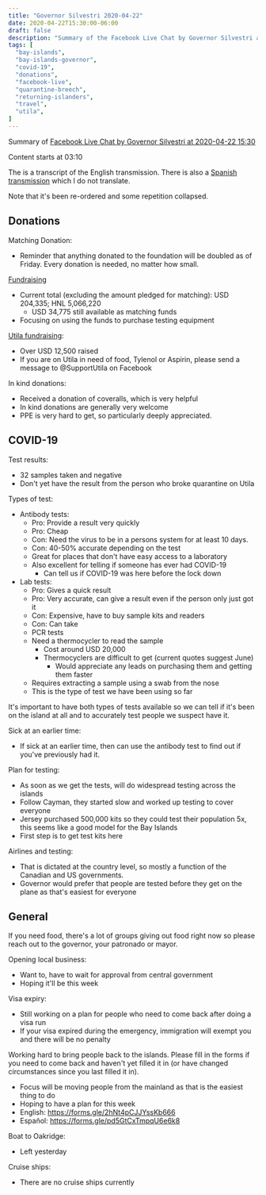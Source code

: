 ```yaml
---
title: "Governor Silvestri 2020-04-22"
date: 2020-04-22T15:30:00-06:00
draft: false
description: "Summary of the Facebook Live Chat by Governor Silvestri at 2020-04-22 15:30"
tags: [
  "bay-islands",
  "bay-islands-governor",
  "covid-19",
  "donations",
  "facebook-live",
  "quarantine-breech",
  "returning-islanders",
  "travel",
  "utila",
]
---
```


Summary of [Facebook Live Chat by Governor Silvestri at 2020-04-22
15:30](https://www.facebook.com/gobernacionislas/videos/1066485740400394)

Content starts at 03:10

The is a transcript of the English transmission. There is also a [Spanish
transmission](https://www.facebook.com/gobernacionislas/videos/603790473559018)
which I do not translate.

Note that it's been re-ordered and some repetition collapsed.

Donations
---------

Matching Donation:
* Reminder that anything donated to the foundation will be doubled as of
  Friday. Every donation is needed, no matter how small.

[Fundraising](https://themakeitcountfoundation.org/)
* Current total (excluding the amount pledged for matching):
  USD 204,335; HNL 5,066,220
  * USD 34,775 still available as matching funds
* Focusing on using the funds to purchase testing equipment

[Utila fundraising](http://www.SupportUtila.org):
* Over USD 12,500 raised
* If you are on Utila in need of food, Tylenol or Aspirin, please send a
  message to @SupportUtila on Facebook

In kind donations:
* Received a donation of coveralls, which is very helpful
* In kind donations are generally very welcome
* PPE is very hard to get, so particularly deeply appreciated.

COVID-19
--------

Test results:
* 32 samples taken and negative
* Don't yet have the result from the person who broke quarantine on Utila

Types of test:
* Antibody tests:
  * Pro: Provide a result very quickly
  * Pro: Cheap
  * Con: Need the virus to be in a persons system for at least 10 days.
  * Con: 40-50% accurate depending on the test
  * Great for places that don't have easy access to a laboratory
  * Also excellent for telling if someone has ever had COVID-19
    * Can tell us if COVID-19 was here before the lock down
* Lab tests:
  * Pro: Gives a quick result
  * Pro: Very accurate, can give a result even if the person only just got it
  * Con: Expensive, have to buy sample kits and readers
  * Con: Can take 
  * PCR tests
  * Need a thermocycler to read the sample
    * Cost around USD 20,000
    * Thermocyclers are difficult to get (current quotes suggest June)
      * Would appreciate any leads on purchasing them and getting them faster
  * Requires extracting a sample using a swab from the nose
  * This is the type of test we have been using so far

It's important to have both types of tests available so we can tell if it's
been on the island at all and to accurately test people we suspect have it.

Sick at an earlier time:
* If sick at an earlier time, then can use the antibody test to find out if
  you've previously had it.

Plan for testing:
* As soon as we get the tests, will do widespread testing across the islands
* Follow Cayman, they started slow and worked up testing to cover everyone
* Jersey purchased 500,000 kits so they could test their population 5x, this
  seems like a good model for the Bay Islands
* First step is to get test kits here

Airlines and testing:
* That is dictated at the country level, so mostly a function of the Canadian
  and US governments.
* Governor would prefer that people are tested before they get on the plane as
  that's easiest for everyone

General
-------

If you need food, there's a lot of groups giving out food right now so please
reach out to the governor, your patronado or mayor.

Opening local business:
* Want to, have to wait for approval from central government
* Hoping it'll be this week

Visa expiry:
* Still working on a plan for people who need to come back after doing a visa
  run
* If your visa expired during the emergency, immigration will exempt you and
  there will be no penalty

Working hard to bring people back to the islands. Please fill in the forms if
you need to come back and haven't yet filled it in (or have changed
circumstances since you last filled it in).
* Focus will be moving people from the mainland as that is the easiest thing to
  do
* Hoping to have a plan for this week
* English: https://forms.gle/2hNt4pCJJYssKb666
* Español: https://forms.gle/pd5GtCxTmpqU6e6k8

Boat to Oakridge:
* Left yesterday

Cruise ships:
* There are no cruise ships currently
